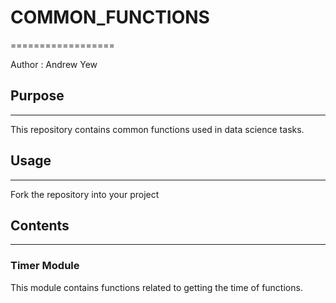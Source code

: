 # COMMON_FUNCTIONS
==================

Author : Andrew Yew


## Purpose
----------
This repository contains common functions used in data science tasks.

## Usage
--------
Fork the repository into your project

## Contents
-----------

### Timer Module
This module contains functions related to getting the time of functions.